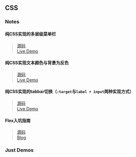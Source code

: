 ## CSS

### Notes

#### 纯CSS实现的多层级菜单栏

> [源码](./html/deep-child-menu.html)  
> [Live Demo ](https://blog.jiasm.org/notebook/html/deep-child-menu.html)

#### 纯CSS实现文本颜色与背景为反色

> [源码](./html/invert-background-color-2-text-color.html)  
> [Live Demo ](https://blog.jiasm.org/notebook/html/invert-background-color-2-text-color.html)

#### 纯CSS实现的tabbar切换（`:target`与`label + input`两种实现方式）

> [源码](./html/pure-css-tab-bar.html)  
> [Live Demo ](https://blog.jiasm.org/notebook/html/pure-css-tab-bar.html)

#### Flex入坑指南

> [源码](./html/flex)  
> [Blog](https://blog.jiasm.org/2018/06/03/Flex入坑指南/)

### Just Demos
